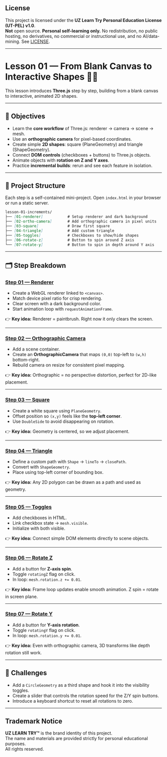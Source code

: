 ## License
This project is licensed under the **UZ Learn Try Personal Education License (UT-PEL) v1.0**.  
**Not** open source. **Personal self-learning only.** No redistribution, no public hosting, no derivatives, no commercial or instructional use, and no AI/data-mining. See [LICENSE](../LICENSE).

---

# Lesson 01 — From Blank Canvas to Interactive Shapes 🎨✨

This lesson introduces **Three.js** step by step, building from a blank canvas to interactive, animated 2D shapes.

---

## 🎯 Objectives
- Learn the **core workflow** of Three.js: renderer → camera → scene → mesh.  
- Use an **orthographic camera** for pixel-based coordinates.  
- Create simple **2D shapes**: square (PlaneGeometry) and triangle (ShapeGeometry).  
- Connect **DOM controls** (checkboxes + buttons) to Three.js objects.  
- Animate objects with **rotation on Z and Y axes**.  
- Practice **incremental builds**: rerun and see each feature in isolation.

---

## 📂 Project Structure
Each step is a self-contained mini-project. Open `index.html` in your browser or run a static server.

[01-renderer]: ./lesson-01-increments/01-01-renderer.html
[02-ortho-camera]: ./lesson-01-increments/01-02-ortho-camera.html
[03-square]: ./lesson-01-increments/01-03-square.html
[04-triangle]: ./lesson-01-increments/01-04-triangle.html
[05-toggles]: ./lesson-01-increments/01-05-toggles.html
[06-rotate-z]: ./lesson-01-increments/01-06-rotate-z.html
[07-rotate-y]: ./lesson-01-increments/01-07-rotate-y.html

```markdown
lesson-01-increments/
├── [01-renderer]           # Setup renderer and dark background
├── [02-ortho-camera]       # Add orthographic camera in pixel units
├── [03-square]             # Draw first square
├── [04-triangle]           # Add custom triangle
├── [05-toggles]            # Checkboxes to show/hide shapes
├── [06-rotate-z]           # Button to spin around Z axis
└── [07-rotate-y]           # Button to spin in depth around Y axis

```

---

## 🗂 Step Breakdown

### [Step 01 — Renderer](./01-01-renderer.html)
- Create a WebGL renderer linked to `<canvas>`.
- Match device pixel ratio for crisp rendering.
- Clear screen with a dark background color.
- Start animation loop with `requestAnimationFrame`.

👉 **Key idea:** Renderer = paintbrush. Right now it only clears the screen.

---

### [Step 02 — Orthographic Camera](./01-02-ortho-camera.html)
- Add a scene container.
- Create an **OrthographicCamera** that maps `(0,0)` top-left to `(w,h)` bottom-right.
- Rebuild camera on resize for consistent pixel mapping.

👉 **Key idea:** Orthographic = no perspective distortion, perfect for 2D-like placement.

---

### [Step 03 — Square](./01-03-square.html)
- Create a white square using `PlaneGeometry`.
- Offset position so `(x,y)` feels like the **top-left corner**.
- Use `DoubleSide` to avoid disappearing on rotation.

👉 **Key idea:** Geometry is centered, so we adjust placement.

---

### [Step 04 — Triangle](./01-04-triangle.html)
- Define a custom path with `Shape` → `lineTo` → `closePath`.
- Convert with `ShapeGeometry`.
- Place using top-left corner of bounding box.

👉 **Key idea:** Any 2D polygon can be drawn as a path and used as geometry.

---

### [Step 05 — Toggles](./01-05-toggles.html)
- Add checkboxes in HTML.
- Link checkbox state → `mesh.visible`.
- Initialize with both visible.

👉 **Key idea:** Connect simple DOM elements directly to scene objects.

---

### [Step 06 — Rotate Z](./01-06-rotate-z.html)
- Add a button for **Z-axis spin**.
- Toggle `rotatingZ` flag on click.
- In loop: `mesh.rotation.z += 0.01`.

👉 **Key idea:** Frame loop updates enable smooth animation. Z spin = rotate in screen plane.

---

### [Step 07 — Rotate Y](./01-07-rotate-y.html)
- Add a button for **Y-axis rotation**.
- Toggle `rotatingY` flag on click.
- In loop: `mesh.rotation.y += 0.01`.

👉 **Key idea:** Even with orthographic camera, 3D transforms like depth rotation still work.

---

## 💪 Challenges
- Add a `CircleGeometry` as a third shape and hook it into the visibility toggles.
- Create a slider that controls the rotation speed for the Z/Y spin buttons.
- Introduce a keyboard shortcut to reset all rotations to zero.

---

## Trademark Notice

**UZ LEARN TRY™** is the brand identity of this project.  
The name and materials are provided strictly for personal educational purposes.  
All rights reserved.
